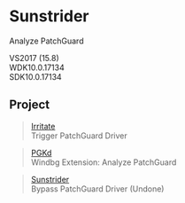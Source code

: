 # Sunstrider
Analyze PatchGuard

VS2017 (15.8)  
WDK10.0.17134  
SDK10.0.17134

## Project

> [Irritate](\Source\Irritate\README.md)  
> Trigger PatchGuard Driver

> [PGKd](\Source\PGKd\README.md)  
> Windbg Extension: Analyze PatchGuard

> [Sunstrider](\Source\Sunstrider\README.md)  
> Bypass PatchGuard Driver (Undone)
